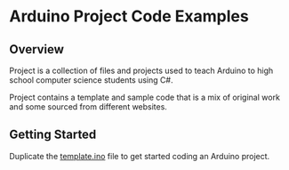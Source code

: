 # Arduino Project Code Examples

## Overview

Project is a collection of files and projects used to teach Arduino to high school computer science students using C#.

Project contains a template and sample code that is a mix of original work and some sourced from different websites.

## Getting Started

Duplicate the [template.ino](template.ino) file to get started coding an Arduino project.
